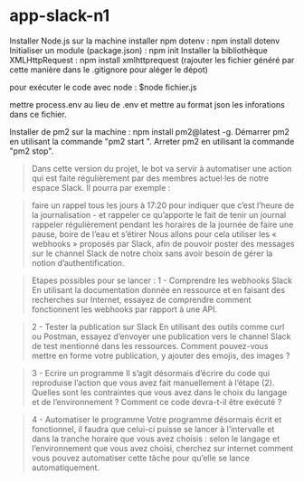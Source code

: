 # app-slack-n1
Installer Node.js sur la machine
installer npm dotenv : npm install dotenv
Initialiser un module (package.json) : npm init
Installer la bibliothèque XMLHttpRequest : npm install xmlhttprequest
(rajouter les fichier généré par cette manière dans le .gitignore pour aléger le dépot) 

pour exécuter le code avec node : $node fichier.js

mettre process.env au lieu de .env et mettre au format json les inforations dans ce fichier.

Installer de pm2 sur la machine : npm install pm2@latest -g.
Démarrer pm2 en utilisant la commande "pm2 start <nom du fichier>".
Arreter pm2 en utilisant la commande "pm2 stop".

>Dans cette version du projet, le bot va servir à automatiser une action qui est faite régulièrement par des membres actuel·les de notre espace Slack.
Il pourra par exemple :

>faire un rappel tous les jours à 17:20 pour indiquer que c’est l’heure de la journalisation - et rappeler ce qu’apporte le fait de tenir un journal
rappeler régulièrement pendant les horaires de la journée de faire une pause, boire de l’eau et s’étirer
Nous allons pour cela utiliser les « webhooks » proposés par Slack, afin de pouvoir poster des messages sur le channel Slack de notre choix sans avoir besoin de gérer la notion d’authentification.

>Etapes possibles pour se lancer :
1 - Comprendre les webhooks Slack
En utilisant la documentation donnée en ressource et en faisant des recherches sur Internet, essayez de comprendre comment fonctionnent les webhooks par rapport à une API.

>2 - Tester la publication sur Slack
En utilisant des outils comme curl ou Postman, essayez d’envoyer une publication vers le channel Slack de test mentionné dans les ressources. Comment pouvez-vous mettre en forme votre publication, y ajouter des emojis, des images ?

>3 - Ecrire un programme
Il s’agit désormais d’écrire du code qui reproduise l’action que vous avez fait manuellement à l’étape (2). Quelles sont les contraintes que vous avez dans le choix du langage et de l’environnement ? Comment ce code devra-t-il être exécuté ?

>4 - Automatiser le programme
Votre programme désormais écrit et fonctionnel, il faudra que celui-ci puisse se lancer à l’intervalle et dans la tranche horaire que vous avez choisis : selon le langage et l’environnement que vous avez choisi, cherchez sur internet comment vous pouvez automatiser cette tâche pour qu’elle se lance automatiquement.
